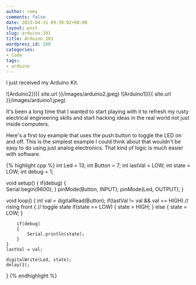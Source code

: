 ```yaml
---
author: remy
comments: false
date: 2013-04-11 09:39:02+00:00
layout: post
slug: arduino-101
title: Arduino 101
wordpress_id: 280
categories:
- Code
tags:
- arduino
---
```


I just received my Arduino Kit. 

![Arduino2]({{ site.url }}/images/arduino2.jpeg)
![Arduino1]({{ site.url }}/images/arduino1.jpeg)

It's been a long time that I wanted to start playing with it to refresh my rusty electrical engineering skills and start hacking ideas in the real world not just inside computers.

Here's a first toy example that uses the push button to toggle the LED on and off. 
This is the simplest example I could think about that wouldn't be easy to do using just analog electronics. 
That kind of logic is much easier with software.


{% highlight cpp %}
int Led = 13;
int Button = 7;
int lastVal = LOW;
int state = LOW; 
int debug = 1;

void setup()
{
  if(debug)
  {  
    Serial.begin(9600);
  }
  pinMode(Button, INPUT);
  pinMode(Led, OUTPUT);
}
    
void loop()
{
    int val = digitalRead(Button);
    if(lastVal != val && val == HIGH) // rising front
    {
        // toggle state
        if(state == LOW)
        {
            state = HIGH;
        }
        else
        {
            state = LOW;
        }
        
        if(debug)
        {      
            Serial.println(state);    
        }
    }
    lastVal = val;
      
    digitalWrite(Led, state);
    delay(1);
}
{% endhighlight %}    
